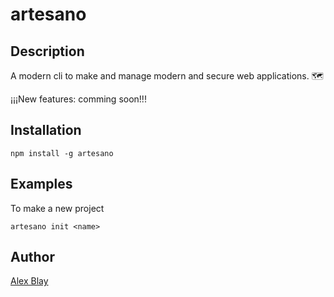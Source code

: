# artesano

## Description

A modern cli to make and manage modern and secure web applications. 🗺️

¡¡¡New features: comming soon!!!

## Installation 

``` cli
npm install -g artesano
```

## Examples

To make a new project
``` cli
artesano init <name>
```

## Author

[Alex Blay](https://github.com/AlexBlayE)
